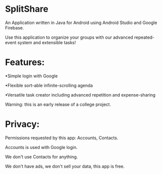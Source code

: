# SplitShare

An Application written in Java for Android using Android Studio and Google Firebase.

Use this application to organize your groups with our advanced repeated-event system and extensible tasks!

# Features:

•Simple login with Google

•Flexible sort-able infinite-scrolling agenda

•Versatile task creator including advanced repetition and expense-sharing

Warning: this is an early release of a college project.

# Privacy:

Permissions requested by this app: Accounts, Contacts.

Accounts is used with Google login.

We don't use Contacts for anything.

We don't have ads, we don't sell your data, this app is free.
